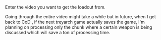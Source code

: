 Enter the video you want to get the loadout from. 

Going through the entire video might take a while but in future, when I get back to CoD , if the next treyarch game actually saves the game, I'm planning on processing only the chunk where a certain weapon is being discussed which will save a ton of processing time.
